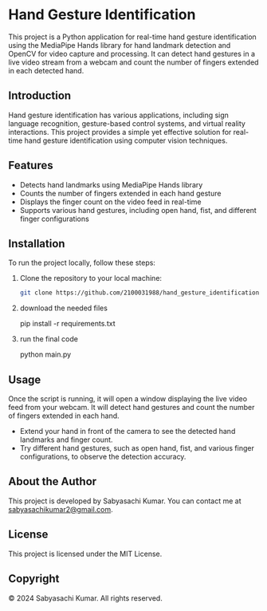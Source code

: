 # Hand Gesture Identification

This project is a Python application for real-time hand gesture identification using the MediaPipe Hands library for hand landmark detection and OpenCV for video capture and processing. It can detect hand gestures in a live video stream from a webcam and count the number of fingers extended in each detected hand.

## Introduction

Hand gesture identification has various applications, including sign language recognition, gesture-based control systems, and virtual reality interactions. This project provides a simple yet effective solution for real-time hand gesture identification using computer vision techniques.

## Features

- Detects hand landmarks using MediaPipe Hands library
- Counts the number of fingers extended in each hand gesture
- Displays the finger count on the video feed in real-time
- Supports various hand gestures, including open hand, fist, and different finger configurations

## Installation

To run the project locally, follow these steps:

1. Clone the repository to your local machine:

   ```bash
   git clone https://github.com/2100031988/hand_gesture_identification.git
2. download the needed files

   pip install -r requirements.txt

3. run the final code
   
   python main.py


## Usage

Once the script is running, it will open a window displaying the live video feed from your webcam. It will detect hand gestures and count the number of fingers extended in each hand.

- Extend your hand in front of the camera to see the detected hand landmarks and finger count.
- Try different hand gestures, such as open hand, fist, and various finger configurations, to observe the detection accuracy.

## About the Author
This project is developed by Sabyasachi Kumar. You can contact me at sabyasachikumar2@gmail.com.

## License
This project is licensed under the MIT License.

## Copyright
© 2024 Sabyasachi Kumar. All rights reserved.

